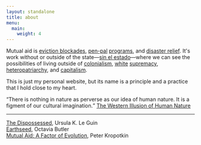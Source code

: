 ```yaml
---
layout: standalone
title: about
menu:
  main:
    weight: 4
---
```


Mutual aid is [eviction blockades](https://www.clvu.org/east_boston_blockade), [pen-pal](https://www.blackandpink.org/penpal-newsletter/) [programs](https://www.blackandpinkma.org/programs/pen-pals), and [disaster relief](https://mutualaiddisasterrelief.org/collective-care). It's work without or outside of the state—[sin el estado](https://mijente.net/2020/03/sin-el-que/)—where we can see the possibilities of living outside of [colonialism](https://emergencemagazine.org/interview/beings-seen-and-unseen/), [white](https://www.newyorker.com/news/postscript/noel-ignatievs-long-fight-against-whiteness) [supremacy](https://www.versobooks.com/blogs/2482-race-racism-and-racecraft), [heteropatriarchy](https://medium.com/this-political-woman/the-possibilities-of-radical-consent-65cc32cdc085), and [capitalism](https://libcom.org/files/Black%20Marxism-Cedric%20J.%20Robinson.pdf).

This is just my personal website, but its name is a principle and a practice that I hold close to my heart.

<q cite="https://irows.ucr.edu/cd/courses/202a/sahlins.pdf">There is nothing in nature as perverse as our idea of human nature. It is a figment of our cultural imagination.</q> [The Western Illusion of Human Nature](https://irows.ucr.edu/cd/courses/202a/sahlins.pdf)

---

[The Dispossessed](https://libcom.org/library/dispossessed-ursula-le-guin), Ursula K. Le Guin  
[Earthseed](https://godischange.org/the-book-of-the-living/), Octavia Butler  
[Mutual Aid: A Factor of Evolution](http://www.gutenberg.org/cache/epub/4341/pg4341-images.html), Peter Kropotkin

